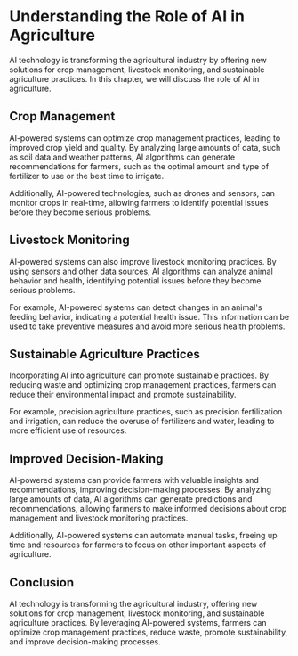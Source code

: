 Understanding the Role of AI in Agriculture
==============================================================================================

AI technology is transforming the agricultural industry by offering new solutions for crop management, livestock monitoring, and sustainable agriculture practices. In this chapter, we will discuss the role of AI in agriculture.

Crop Management
---------------

AI-powered systems can optimize crop management practices, leading to improved crop yield and quality. By analyzing large amounts of data, such as soil data and weather patterns, AI algorithms can generate recommendations for farmers, such as the optimal amount and type of fertilizer to use or the best time to irrigate.

Additionally, AI-powered technologies, such as drones and sensors, can monitor crops in real-time, allowing farmers to identify potential issues before they become serious problems.

Livestock Monitoring
--------------------

AI-powered systems can also improve livestock monitoring practices. By using sensors and other data sources, AI algorithms can analyze animal behavior and health, identifying potential issues before they become serious problems.

For example, AI-powered systems can detect changes in an animal's feeding behavior, indicating a potential health issue. This information can be used to take preventive measures and avoid more serious health problems.

Sustainable Agriculture Practices
---------------------------------

Incorporating AI into agriculture can promote sustainable practices. By reducing waste and optimizing crop management practices, farmers can reduce their environmental impact and promote sustainability.

For example, precision agriculture practices, such as precision fertilization and irrigation, can reduce the overuse of fertilizers and water, leading to more efficient use of resources.

Improved Decision-Making
------------------------

AI-powered systems can provide farmers with valuable insights and recommendations, improving decision-making processes. By analyzing large amounts of data, AI algorithms can generate predictions and recommendations, allowing farmers to make informed decisions about crop management and livestock monitoring practices.

Additionally, AI-powered systems can automate manual tasks, freeing up time and resources for farmers to focus on other important aspects of agriculture.

Conclusion
----------

AI technology is transforming the agricultural industry, offering new solutions for crop management, livestock monitoring, and sustainable agriculture practices. By leveraging AI-powered systems, farmers can optimize crop management practices, reduce waste, promote sustainability, and improve decision-making processes.
